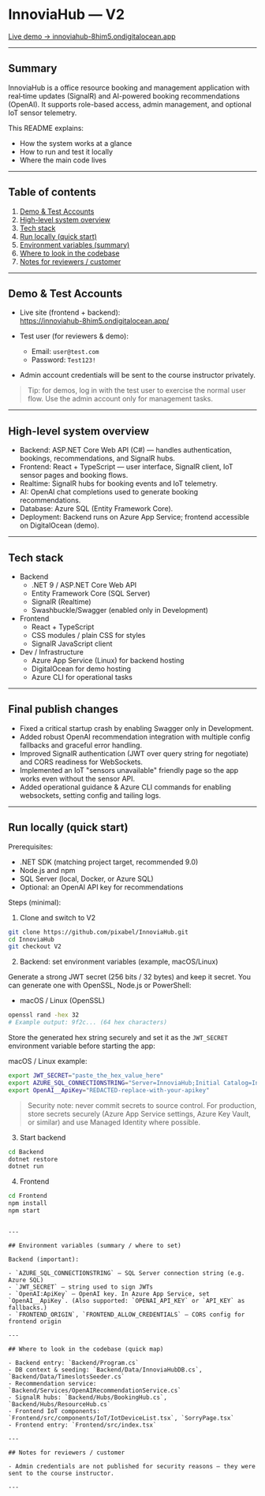 # InnoviaHub — V2

[Live demo → innoviahub-8him5.ondigitalocean.app](https://innoviahub-8him5.ondigitalocean.app/)

---

## Summary

InnoviaHub is a office resource booking and management application with real‑time updates (SignalR) and AI-powered booking recommendations (OpenAI). It supports role-based access, admin management, and optional IoT sensor telemetry.

This README explains:

- How the system works at a glance
- How to run and test it locally
- Where the main code lives

---

## Table of contents

1. [Demo & Test Accounts](#demo--test-accounts)  
2. [High-level system overview](#high-level-system-overview)  
3. [Tech stack](#tech-stack)  
4. [Run locally (quick start)](#run-locally-quick-start)  
5. [Environment variables (summary)](#environment-variables-summary--where-to-set)  
6. [Where to look in the codebase](#where-to-look-in-the-codebase-quick-map)  
7. [Notes for reviewers / customer](#notes-for-reviewers--customer)

---

## Demo & Test Accounts

- Live site (frontend + backend):  
  <https://innoviahub-8him5.ondigitalocean.app/>

- Test user (for reviewers & demo):
  - Email: `user@test.com`  
  - Password: `Test123!`

- Admin account credentials will be sent to the course instructor privately.

> Tip: for demos, log in with the test user to exercise the normal user flow. Use the admin account only for management tasks.

---

## High-level system overview

- Backend: ASP.NET Core Web API (C#) — handles authentication, bookings, recommendations, and SignalR hubs.  
- Frontend: React + TypeScript — user interface, SignalR client, IoT sensor pages and booking flows.  
- Realtime: SignalR hubs for booking events and IoT telemetry.  
- AI: OpenAI chat completions used to generate booking recommendations.  
- Database: Azure SQL (Entity Framework Core).  
- Deployment: Backend runs on Azure App Service; frontend accessible on DigitalOcean (demo).

---

## Tech stack

- Backend
  - .NET 9 / ASP.NET Core Web API
  - Entity Framework Core (SQL Server)
  - SignalR (Realtime)
  - Swashbuckle/Swagger (enabled only in Development)
- Frontend
  - React + TypeScript
  - CSS modules / plain CSS for styles
  - SignalR JavaScript client
- Dev / Infrastructure
  - Azure App Service (Linux) for backend hosting
  - DigitalOcean for demo hosting
  - Azure CLI for operational tasks

---

## Final publish changes

- Fixed a critical startup crash by enabling Swagger only in Development.
- Added robust OpenAI recommendation integration with multiple config fallbacks and graceful error handling.
- Improved SignalR authentication (JWT over query string for negotiate) and CORS readiness for WebSockets.
- Implemented an IoT "sensors unavailable" friendly page so the app works even without the sensor API.
- Added operational guidance & Azure CLI commands for enabling websockets, setting config and tailing logs.

---

## Run locally (quick start)

Prerequisites:

- .NET SDK (matching project target, recommended 9.0)
- Node.js and npm
- SQL Server (local, Docker, or Azure SQL)
- Optional: an OpenAI API key for recommendations

Steps (minimal):

1. Clone and switch to V2

```bash
git clone https://github.com/pixabel/InnoviaHub.git
cd InnoviaHub
git checkout V2
```

2. Backend: set environment variables (example, macOS/Linux)

Generate a strong JWT secret (256 bits / 32 bytes) and keep it secret. You can generate one with OpenSSL, Node.js or PowerShell:

- macOS / Linux (OpenSSL)

```bash
openssl rand -hex 32
# Example output: 9f2c... (64 hex characters)
```

Store the generated hex string securely and set it as the `JWT_SECRET` environment variable before starting the app:

macOS / Linux example:

```bash
export JWT_SECRET="paste_the_hex_value_here"
export AZURE_SQL_CONNECTIONSTRING="Server=InnoviaHub;Initial Catalog=InnoviaHub;User ID=sqladmin;Password=ServerTest123!;"
export OpenAI__ApiKey="REDACTED-replace-with-your-apikey"
```

> Security note: never commit secrets to source control. For production, store secrets securely (Azure App Service settings, Azure Key Vault, or similar) and use Managed Identity where possible.

3. Start backend

```bash
cd Backend
dotnet restore
dotnet run
```

4. Frontend

```bash
cd Frontend
npm install
npm start
```
```

---

## Environment variables (summary / where to set)

Backend (important):

- `AZURE_SQL_CONNECTIONSTRING` — SQL Server connection string (e.g. Azure SQL)
- `JWT_SECRET` — string used to sign JWTs
- `OpenAI:ApiKey` — OpenAI key. In Azure App Service, set `OpenAI__ApiKey`. (Also supported: `OPENAI_API_KEY` or `API_KEY` as fallbacks.)
- `FRONTEND_ORIGIN`, `FRONTEND_ALLOW_CREDENTIALS` — CORS config for frontend origin

---

## Where to look in the codebase (quick map)

- Backend entry: `Backend/Program.cs`
- DB context & seeding: `Backend/Data/InnoviaHubDB.cs`, `Backend/Data/TimeslotsSeeder.cs`
- Recommendation service: `Backend/Services/OpenAIRecommendationService.cs`
- SignalR hubs: `Backend/Hubs/BookingHub.cs`, `Backend/Hubs/ResourceHub.cs`
- Frontend IoT components: `Frontend/src/components/IoT/IotDeviceList.tsx`, `SorryPage.tsx`
- Frontend entry: `Frontend/src/index.tsx`

---

## Notes for reviewers / customer

- Admin credentials are not published for security reasons — they were sent to the course instructor.  

---